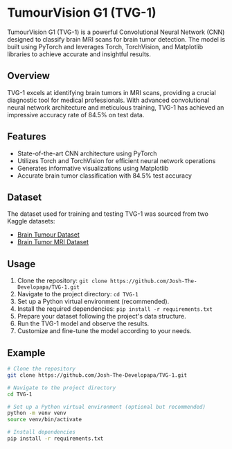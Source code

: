 # TumourVision G1 (TVG-1)

TumourVision G1 (TVG-1) is a powerful Convolutional Neural Network (CNN) designed to classify brain MRI scans for brain tumor detection. The model is built using PyTorch and leverages Torch, TorchVision, and Matplotlib libraries to achieve accurate and insightful results.

## Overview

TVG-1 excels at identifying brain tumors in MRI scans, providing a crucial diagnostic tool for medical professionals. With advanced convolutional neural network architecture and meticulous training, TVG-1 has achieved an impressive accuracy rate of 84.5% on test data.

## Features

- State-of-the-art CNN architecture using PyTorch
- Utilizes Torch and TorchVision for efficient neural network operations
- Generates informative visualizations using Matplotlib
- Accurate brain tumor classification with 84.5% test accuracy

## Dataset

The dataset used for training and testing TVG-1 was sourced from two Kaggle datasets:

- [Brain Tumour Dataset](https://www.kaggle.com/datasets/niranjananehru/brain-tumour-dataset)
- [Brain Tumor MRI Dataset](https://www.kaggle.com/datasets/masoudnickparvar/brain-tumor-mri-dataset)

## Usage

1. Clone the repository: `git clone https://github.com/Josh-The-Developapa/TVG-1.git`
2. Navigate to the project directory: `cd TVG-1`
3. Set up a Python virtual environment (recommended).
4. Install the required dependencies: `pip install -r requirements.txt`
5. Prepare your dataset following the project's data structure.
6. Run the TVG-1 model and observe the results.
7. Customize and fine-tune the model according to your needs.

## Example

```bash
# Clone the repository
git clone https://github.com/Josh-The-Developapa/TVG-1.git

# Navigate to the project directory
cd TVG-1

# Set up a Python virtual environment (optional but recommended)
python -m venv venv
source venv/bin/activate

# Install dependencies
pip install -r requirements.txt
```
